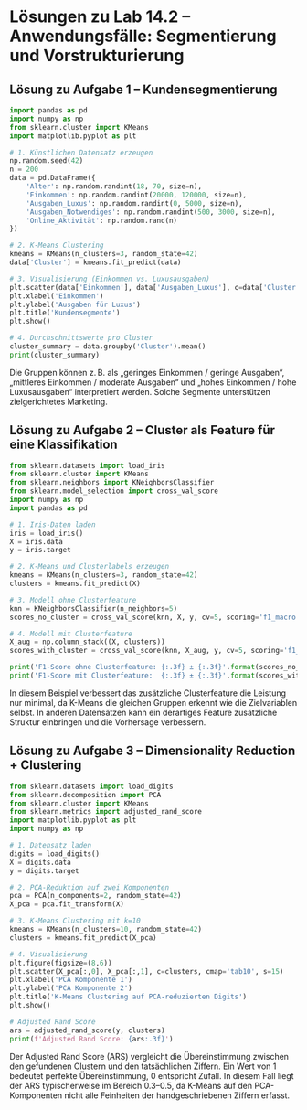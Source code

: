 # Lösungen zu Lab 14.2 – Anwendungsfälle: Segmentierung und Vorstrukturierung

## Lösung zu Aufgabe 1 – Kundensegmentierung

```python
import pandas as pd
import numpy as np
from sklearn.cluster import KMeans
import matplotlib.pyplot as plt

# 1. Künstlichen Datensatz erzeugen
np.random.seed(42)
n = 200
data = pd.DataFrame({
    'Alter': np.random.randint(18, 70, size=n),
    'Einkommen': np.random.randint(20000, 120000, size=n),
    'Ausgaben_Luxus': np.random.randint(0, 5000, size=n),
    'Ausgaben_Notwendiges': np.random.randint(500, 3000, size=n),
    'Online_Aktivität': np.random.rand(n)
})

# 2. K-Means Clustering
kmeans = KMeans(n_clusters=3, random_state=42)
data['Cluster'] = kmeans.fit_predict(data)

# 3. Visualisierung (Einkommen vs. Luxusausgaben)
plt.scatter(data['Einkommen'], data['Ausgaben_Luxus'], c=data['Cluster'], cmap='viridis')
plt.xlabel('Einkommen')
plt.ylabel('Ausgaben für Luxus')
plt.title('Kundensegmente')
plt.show()

# 4. Durchschnittswerte pro Cluster
cluster_summary = data.groupby('Cluster').mean()
print(cluster_summary)
```

Die Gruppen können z. B. als „geringes Einkommen / geringe Ausgaben“, „mittleres Einkommen / moderate Ausgaben“ und „hohes Einkommen / hohe Luxusausgaben“ interpretiert werden. Solche Segmente unterstützen zielgerichtetes Marketing.

## Lösung zu Aufgabe 2 – Cluster als Feature für eine Klassifikation

```python
from sklearn.datasets import load_iris
from sklearn.cluster import KMeans
from sklearn.neighbors import KNeighborsClassifier
from sklearn.model_selection import cross_val_score
import numpy as np
import pandas as pd

# 1. Iris-Daten laden
iris = load_iris()
X = iris.data
y = iris.target

# 2. K-Means und Clusterlabels erzeugen
kmeans = KMeans(n_clusters=3, random_state=42)
clusters = kmeans.fit_predict(X)

# 3. Modell ohne Clusterfeature
knn = KNeighborsClassifier(n_neighbors=5)
scores_no_cluster = cross_val_score(knn, X, y, cv=5, scoring='f1_macro')

# 4. Modell mit Clusterfeature
X_aug = np.column_stack((X, clusters))
scores_with_cluster = cross_val_score(knn, X_aug, y, cv=5, scoring='f1_macro')

print('F1-Score ohne Clusterfeature: {:.3f} ± {:.3f}'.format(scores_no_cluster.mean(), scores_no_cluster.std()))
print('F1-Score mit Clusterfeature:  {:.3f} ± {:.3f}'.format(scores_with_cluster.mean(), scores_with_cluster.std()))
```

In diesem Beispiel verbessert das zusätzliche Clusterfeature die Leistung nur minimal, da K-Means die gleichen Gruppen erkennt wie die Zielvariablen selbst. In anderen Datensätzen kann ein derartiges Feature zusätzliche Struktur einbringen und die Vorhersage verbessern.

## Lösung zu Aufgabe 3 – Dimensionality Reduction + Clustering

```python
from sklearn.datasets import load_digits
from sklearn.decomposition import PCA
from sklearn.cluster import KMeans
from sklearn.metrics import adjusted_rand_score
import matplotlib.pyplot as plt
import numpy as np

# 1. Datensatz laden
digits = load_digits()
X = digits.data
y = digits.target

# 2. PCA-Reduktion auf zwei Komponenten
pca = PCA(n_components=2, random_state=42)
X_pca = pca.fit_transform(X)

# 3. K-Means Clustering mit k=10
kmeans = KMeans(n_clusters=10, random_state=42)
clusters = kmeans.fit_predict(X_pca)

# 4. Visualisierung
plt.figure(figsize=(8,6))
plt.scatter(X_pca[:,0], X_pca[:,1], c=clusters, cmap='tab10', s=15)
plt.xlabel('PCA Komponente 1')
plt.ylabel('PCA Komponente 2')
plt.title('K-Means Clustering auf PCA-reduzierten Digits')
plt.show()

# Adjusted Rand Score
ars = adjusted_rand_score(y, clusters)
print(f'Adjusted Rand Score: {ars:.3f}')
```

Der Adjusted Rand Score (ARS) vergleicht die Übereinstimmung zwischen den gefundenen Clustern und den tatsächlichen Ziffern. Ein Wert von 1 bedeutet perfekte Übereinstimmung, 0 entspricht Zufall. In diesem Fall liegt der ARS typischerweise im Bereich 0.3–0.5, da K-Means auf den PCA-Komponenten nicht alle Feinheiten der handgeschriebenen Ziffern erfasst.
